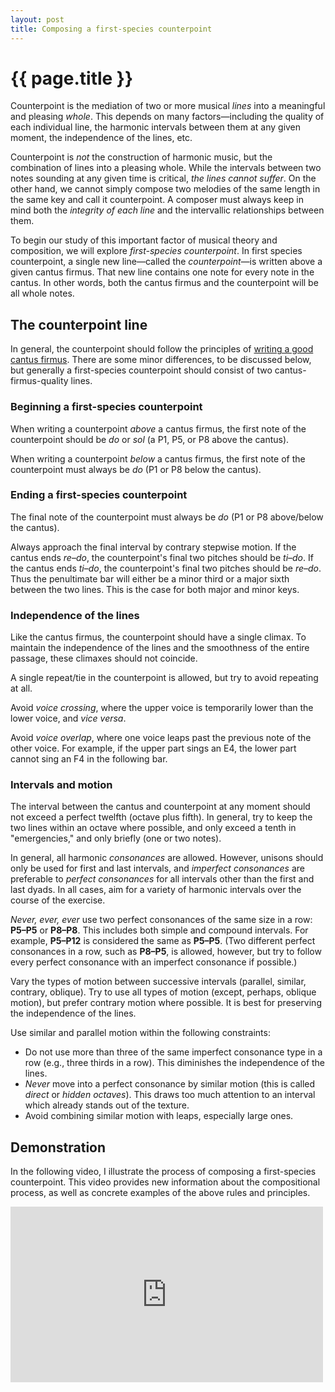```yaml
---
layout: post
title: Composing a first-species counterpoint
---
```


{{ page.title }}
================

Counterpoint is the mediation of two or more musical *lines* into a meaningful and pleasing *whole*. This depends on many factors—including the quality of each individual line, the harmonic intervals between them at any given moment, the independence of the lines, etc.

Counterpoint is *not* the construction of harmonic music, but the combination of lines into a pleasing whole. While the intervals between two notes sounding at any given time is critical, *the lines cannot suffer*. On the other hand, we cannot simply compose two melodies of the same length in the same key and call it counterpoint. A composer must always keep in mind both the *integrity of each line* and the intervallic relationships between them.

To begin our study of this important factor of musical theory and composition, we will explore *first-species counterpoint*. In first species counterpoint, a single new line—called the *counterpoint*—is written above a given cantus firmus. That new line contains one note for every note in the cantus. In other words, both the cantus firmus and the counterpoint will be all whole notes.

## The counterpoint line ##

In general, the counterpoint should follow the principles of [writing a good cantus firmus][CF]. There are some minor differences, to be discussed below, but generally a first-species counterpoint should consist of two cantus-firmus-quality lines.

### Beginning a first-species counterpoint ###

When writing a counterpoint *above* a cantus firmus, the first note of the counterpoint should be *do* or *sol* (a P1, P5, or P8 above the cantus).

When writing a counterpoint *below* a cantus firmus, the first note of the counterpoint must always be *do* (P1 or P8 below the cantus).

### Ending a first-species counterpoint ###

The final note of the counterpoint must always be *do* (P1 or P8 above/below the cantus).

Always approach the final interval by contrary stepwise motion. If the cantus ends *re*–*do*, the counterpoint's final two pitches should be *ti*–*do*. If the cantus ends *ti*–*do*, the counterpoint's final two pitches should be *re*–*do*. Thus the penultimate bar will either be a minor third or a major sixth between the two lines. This is the case for both major and minor keys.

### Independence of the lines ###

Like the cantus firmus, the counterpoint should have a single climax. To maintain the independence of the lines and the smoothness of the entire passage, these climaxes should not coincide.

A single repeat/tie in the counterpoint is allowed, but try to avoid repeating at all.

Avoid *voice crossing*, where the upper voice is temporarily lower than the lower voice, and *vice versa*.

Avoid *voice overlap*, where one voice leaps past the previous note of the other voice. For example, if the upper part sings an E4, the lower part cannot sing an F4 in the following bar.


### Intervals and motion ###

The interval between the cantus and counterpoint at any moment should not exceed a perfect twelfth (octave plus fifth). In general, try to keep the two lines within an octave where possible, and only exceed a tenth in "emergencies," and only briefly (one or two notes).

In general, all harmonic *consonances* are allowed. However, unisons should only be used for first and last intervals, and *imperfect consonances* are preferable to *perfect consonances* for all intervals other than the first and last dyads. In all cases, aim for a variety of harmonic intervals over the course of the exercise.

*Never, ever, ever* use two perfect consonances of the same size in a row: **P5–P5** or **P8–P8**. This includes both simple and compound intervals. For example, **P5–P12** is considered the same as **P5–P5**. (Two different perfect consonances in a row, such as **P8–P5**, is allowed, however, but try to follow every perfect consonance with an imperfect consonance if possible.)

Vary the types of motion between successive intervals (parallel, similar, contrary, oblique). Try to use all types of motion (except, perhaps, oblique motion), but prefer contrary motion where possible. It is best for preserving the independence of the lines. 

Use similar and parallel motion within the following constraints:

- Do not use more than three of the same imperfect consonance type in a row (e.g., three thirds in a row). This diminishes the independence of the lines.
- *Never* move into a perfect consonance by similar motion (this is called *direct* or *hidden octaves*). This draws too much attention to an interval which already stands out of the texture.
- Avoid combining similar motion with leaps, especially large ones.

## Demonstration ##

In the following video, I illustrate the process of composing a first-species counterpoint. This video provides new information about the compositional process, as well as concrete examples of the above rules and principles.

<iframe src="http://player.vimeo.com/video/56828309" width="500" height="281" frameborder="0" webkitAllowFullScreen mozallowfullscreen allowFullScreen></iframe>

[CF]: cantusFirmus.html